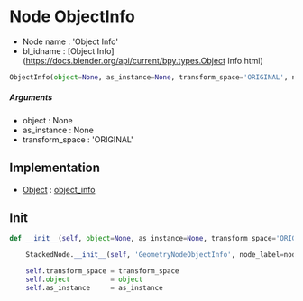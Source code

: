 # Node ObjectInfo

- Node name : 'Object Info'
- bl_idname : [Object Info](https://docs.blender.org/api/current/bpy.types.Object Info.html)


``` python
ObjectInfo(object=None, as_instance=None, transform_space='ORIGINAL', node_label=None, node_color=None)
```
##### Arguments

- object : None
- as_instance : None
- transform_space : 'ORIGINAL'

## Implementation

- [Object](/docs/GeoNodes/Object.md) : [object_info](/docs/GeoNodes/Object.md#object_info)

## Init

``` python
def __init__(self, object=None, as_instance=None, transform_space='ORIGINAL', node_label=None, node_color=None):

    StackedNode.__init__(self, 'GeometryNodeObjectInfo', node_label=node_label, node_color=node_color)

    self.transform_space = transform_space
    self.object          = object
    self.as_instance     = as_instance
```
